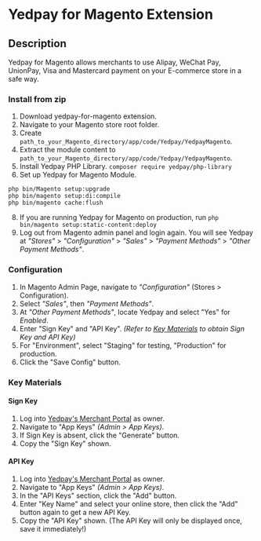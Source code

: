 # Yedpay for Magento Extension

## Description

Yedpay for Magento allows merchants to use Alipay, WeChat Pay, UnionPay, Visa and Mastercard payment on your E-commerce store in a safe way.

### Install from zip

1. Download yedpay-for-magento extension.
2. Navigate to your Magento store root folder.
3. Create `path_to_your_Magento_directory/app/code/Yedpay/YedpayMagento`.
4. Extract the module content to `path_to_your_Magento_directory/app/code/Yedpay/YedpayMagento`.
5. Install Yedpay PHP Library.
`composer require yedpay/php-library`
6. Set up Yedpay for Magento Module.
```
php bin/Magento setup:upgrade
php bin/magento setup:di:compile
php bin/magento cache:flush
```
8. If you are running Yedpay for Magento on production, run `php bin/magento setup:static-content:deploy`
9. Log out from Magento admin panel and login again. You will see Yedpay at *"Stores"* > *"Configuration"* > *"Sales"* > *"Payment Methods"* > *"Other Payment Methods"*.

### Configuration

1. In Magento Admin Page, navigate to *"Configuration"* (Stores > Configuration).
2. Select *"Sales"*, then *"Payment Methods"*.
3. At *"Other Payment Methods"*, locate Yedpay and select "Yes" for *Enabled*.
4. Enter "Sign Key" and "API Key". *(Refer to [Key Materials](#key-materials) to obtain Sign Key and API Key)*
5. For "Environment", select "Staging" for testing, "Production" for production.
6. Click the "Save Config" button.


### Key Materials

#### Sign Key

1. Log into [Yedpay's Merchant Portal](https://merchant.yedpay.com) as owner.
2. Navigate to "App Keys" *(Admin > App Keys)*.
3. If Sign Key is absent, click the "Generate" button.
4. Copy the "Sign Key" shown.

#### API Key

1. Log into [Yedpay's Merchant Portal](https://merchant.yedpay.com) as owner.
2. Navigate to "App Keys" *(Admin > App Keys)*.
3. In the "API Keys" section, click the "Add" button.
4. Enter "Key Name" and select your online store, then click the "Add" button again to get a new API Key.
5. Copy the "API Key" shown. (The API Key will only be displayed once, save it immediately!)
